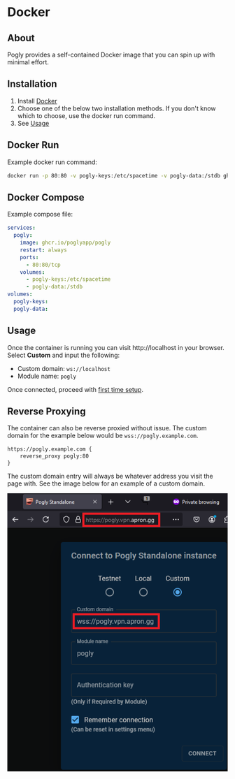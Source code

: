 # Docker
## About
Pogly provides a self-contained Docker image that you can spin up with minimal effort.

## Installation
1. Install [Docker](https://docs.docker.com/engine/install/)
2. Choose one of the below two installation methods. If you don't know which to choose, use the docker run command.
3. See [Usage](#usage)

## Docker Run
Example docker run command:
```bash
docker run -p 80:80 -v pogly-keys:/etc/spacetime -v pogly-data:/stdb ghcr.io/poglyapp/pogly:main
```

## Docker Compose
Example compose file:
```yaml
services:
  pogly:
    image: ghcr.io/poglyapp/pogly
    restart: always
    ports:
      - 80:80/tcp
    volumes:
      - pogly-keys:/etc/spacetime
      - pogly-data:/stdb
volumes:
  pogly-keys:
  pogly-data:
```

## Usage
Once the container is running you can visit http://localhost in your browser. Select **Custom** and input the following:
- Custom domain: `ws://localhost`
- Module name: `pogly`

Once connected, proceed with [first time setup](/use/firstTimeSetup.md).

## Reverse Proxying
The container can also be reverse proxied without issue. The custom domain for the example below would be `wss://pogly.example.com`.
```caddyfile
https://pogly.example.com {
    reverse_proxy pogly:80
}
```

The custom domain entry will always be whatever address you visit the page with. See the image below for an example of a custom domain.

![img.png](../assets/docker_address.png)


